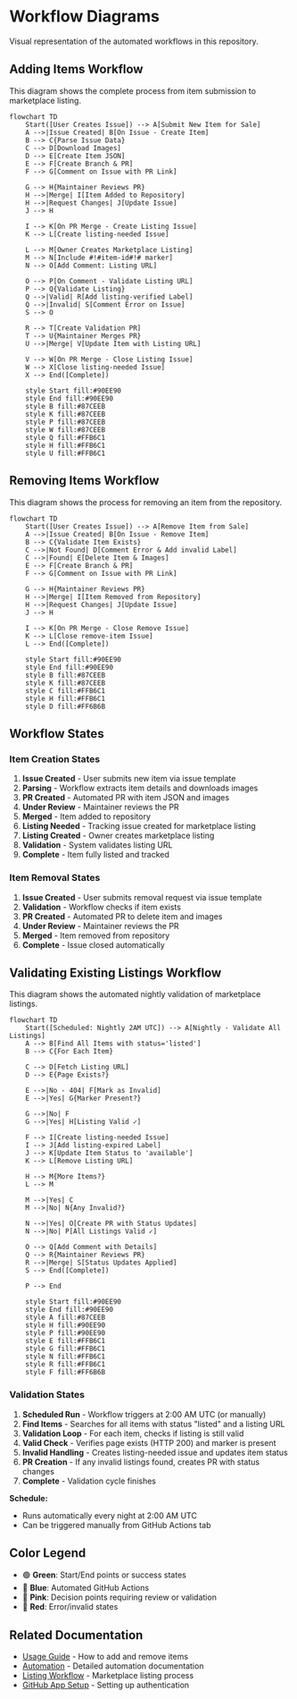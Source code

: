 # Workflow Diagrams

Visual representation of the automated workflows in this repository.

## Adding Items Workflow

This diagram shows the complete process from item submission to marketplace listing.

```mermaid
flowchart TD
    Start([User Creates Issue]) --> A[Submit New Item for Sale]
    A -->|Issue Created| B[On Issue - Create Item]
    B --> C{Parse Issue Data}
    C --> D[Download Images]
    D --> E[Create Item JSON]
    E --> F[Create Branch & PR]
    F --> G[Comment on Issue with PR Link]

    G --> H{Maintainer Reviews PR}
    H -->|Merge| I[Item Added to Repository]
    H -->|Request Changes| J[Update Issue]
    J --> H

    I --> K[On PR Merge - Create Listing Issue]
    K --> L[Create listing-needed Issue]

    L --> M[Owner Creates Marketplace Listing]
    M --> N[Include #!#item-id#!# marker]
    N --> O[Add Comment: Listing URL]

    O --> P[On Comment - Validate Listing URL]
    P --> Q{Validate Listing}
    Q -->|Valid| R[Add listing-verified Label]
    Q -->|Invalid| S[Comment Error on Issue]
    S --> O

    R --> T[Create Validation PR]
    T --> U{Maintainer Merges PR}
    U -->|Merge| V[Update Item with Listing URL]

    V --> W[On PR Merge - Close Listing Issue]
    W --> X[Close listing-needed Issue]
    X --> End([Complete])

    style Start fill:#90EE90
    style End fill:#90EE90
    style B fill:#87CEEB
    style K fill:#87CEEB
    style P fill:#87CEEB
    style W fill:#87CEEB
    style Q fill:#FFB6C1
    style H fill:#FFB6C1
    style U fill:#FFB6C1
```

## Removing Items Workflow

This diagram shows the process for removing an item from the repository.

```mermaid
flowchart TD
    Start([User Creates Issue]) --> A[Remove Item from Sale]
    A -->|Issue Created| B[On Issue - Remove Item]
    B --> C{Validate Item Exists}
    C -->|Not Found| D[Comment Error & Add invalid Label]
    C -->|Found| E[Delete Item & Images]
    E --> F[Create Branch & PR]
    F --> G[Comment on Issue with PR Link]

    G --> H{Maintainer Reviews PR}
    H -->|Merge| I[Item Removed from Repository]
    H -->|Request Changes| J[Update Issue]
    J --> H

    I --> K[On PR Merge - Close Remove Issue]
    K --> L[Close remove-item Issue]
    L --> End([Complete])

    style Start fill:#90EE90
    style End fill:#90EE90
    style B fill:#87CEEB
    style K fill:#87CEEB
    style C fill:#FFB6C1
    style H fill:#FFB6C1
    style D fill:#FF6B6B
```

## Workflow States

### Item Creation States

1. **Issue Created** - User submits new item via issue template
2. **Parsing** - Workflow extracts item details and downloads images
3. **PR Created** - Automated PR with item JSON and images
4. **Under Review** - Maintainer reviews the PR
5. **Merged** - Item added to repository
6. **Listing Needed** - Tracking issue created for marketplace listing
7. **Listing Created** - Owner creates marketplace listing
8. **Validation** - System validates listing URL
9. **Complete** - Item fully listed and tracked

### Item Removal States

1. **Issue Created** - User submits removal request via issue template
2. **Validation** - Workflow checks if item exists
3. **PR Created** - Automated PR to delete item and images
4. **Under Review** - Maintainer reviews the PR
5. **Merged** - Item removed from repository
6. **Complete** - Issue closed automatically

## Validating Existing Listings Workflow

This diagram shows the automated nightly validation of marketplace listings.

```mermaid
flowchart TD
    Start([Scheduled: Nightly 2AM UTC]) --> A[Nightly - Validate All Listings]
    A --> B[Find All Items with status='listed']
    B --> C{For Each Item}

    C --> D[Fetch Listing URL]
    D --> E{Page Exists?}

    E -->|No - 404| F[Mark as Invalid]
    E -->|Yes| G{Marker Present?}

    G -->|No| F
    G -->|Yes| H[Listing Valid ✓]

    F --> I[Create listing-needed Issue]
    I --> J[Add listing-expired Label]
    J --> K[Update Item Status to 'available']
    K --> L[Remove Listing URL]

    H --> M{More Items?}
    L --> M

    M -->|Yes| C
    M -->|No| N{Any Invalid?}

    N -->|Yes| O[Create PR with Status Updates]
    N -->|No| P[All Listings Valid ✓]

    O --> Q[Add Comment with Details]
    Q --> R{Maintainer Reviews PR}
    R -->|Merge| S[Status Updates Applied]
    S --> End([Complete])

    P --> End

    style Start fill:#90EE90
    style End fill:#90EE90
    style A fill:#87CEEB
    style H fill:#90EE90
    style P fill:#90EE90
    style E fill:#FFB6C1
    style G fill:#FFB6C1
    style N fill:#FFB6C1
    style R fill:#FFB6C1
    style F fill:#FF6B6B
```

### Validation States

1. **Scheduled Run** - Workflow triggers at 2:00 AM UTC (or manually)
2. **Find Items** - Searches for all items with status "listed" and a listing URL
3. **Validation Loop** - For each item, checks if listing is still valid
4. **Valid Check** - Verifies page exists (HTTP 200) and marker is present
5. **Invalid Handling** - Creates listing-needed issue and updates item status
6. **PR Creation** - If any invalid listings found, creates PR with status changes
7. **Complete** - Validation cycle finishes

**Schedule:**
- Runs automatically every night at 2:00 AM UTC
- Can be triggered manually from GitHub Actions tab

## Color Legend

- 🟢 **Green**: Start/End points or success states
- 🔵 **Blue**: Automated GitHub Actions
- 🌸 **Pink**: Decision points requiring review or validation
- 🔴 **Red**: Error/invalid states

## Related Documentation

- [Usage Guide](usage.md) - How to add and remove items
- [Automation](automation.md) - Detailed automation documentation
- [Listing Workflow](listing-workflow.md) - Marketplace listing process
- [GitHub App Setup](github-app-setup.md) - Setting up authentication
